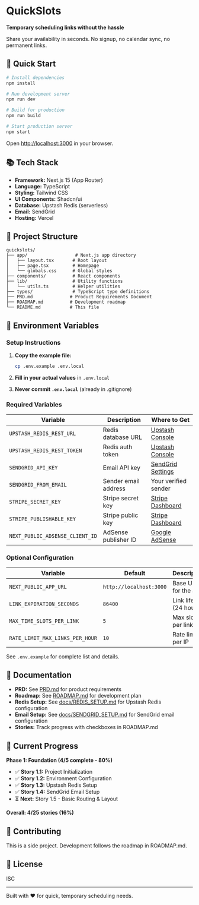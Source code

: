 # QuickSlots

**Temporary scheduling links without the hassle**

Share your availability in seconds. No signup, no calendar sync, no permanent links.

## 🚀 Quick Start

```bash
# Install dependencies
npm install

# Run development server
npm run dev

# Build for production
npm run build

# Start production server
npm start
```

Open [http://localhost:3000](http://localhost:3000) in your browser.

## 📚 Tech Stack

- **Framework:** Next.js 15 (App Router)
- **Language:** TypeScript
- **Styling:** Tailwind CSS
- **UI Components:** Shadcn/ui
- **Database:** Upstash Redis (serverless)
- **Email:** SendGrid
- **Hosting:** Vercel

## 📁 Project Structure

```
quickslots/
├── app/                  # Next.js app directory
│   ├── layout.tsx       # Root layout
│   ├── page.tsx         # Homepage
│   └── globals.css      # Global styles
├── components/          # React components
├── lib/                 # Utility functions
│   └── utils.ts         # Helper utilities
├── types/               # TypeScript type definitions
├── PRD.md              # Product Requirements Document
├── ROADMAP.md          # Development roadmap
└── README.md           # This file
```

## 🔧 Environment Variables

### Setup Instructions

1. **Copy the example file:**
   ```bash
   cp .env.example .env.local
   ```

2. **Fill in your actual values** in `.env.local`

3. **Never commit `.env.local`** (already in .gitignore)

### Required Variables

| Variable | Description | Where to Get |
|----------|-------------|--------------|
| `UPSTASH_REDIS_REST_URL` | Redis database URL | [Upstash Console](https://console.upstash.com/redis) |
| `UPSTASH_REDIS_REST_TOKEN` | Redis auth token | [Upstash Console](https://console.upstash.com/redis) |
| `SENDGRID_API_KEY` | Email API key | [SendGrid Settings](https://app.sendgrid.com/settings/api_keys) |
| `SENDGRID_FROM_EMAIL` | Sender email address | Your verified sender |
| `STRIPE_SECRET_KEY` | Stripe secret key | [Stripe Dashboard](https://dashboard.stripe.com/apikeys) |
| `STRIPE_PUBLISHABLE_KEY` | Stripe public key | [Stripe Dashboard](https://dashboard.stripe.com/apikeys) |
| `NEXT_PUBLIC_ADSENSE_CLIENT_ID` | AdSense publisher ID | [Google AdSense](https://www.google.com/adsense) |

### Optional Configuration

| Variable | Default | Description |
|----------|---------|-------------|
| `NEXT_PUBLIC_APP_URL` | `http://localhost:3000` | Base URL for the app |
| `LINK_EXPIRATION_SECONDS` | `86400` | Link lifetime (24 hours) |
| `MAX_TIME_SLOTS_PER_LINK` | `5` | Max slots per link |
| `RATE_LIMIT_MAX_LINKS_PER_HOUR` | `10` | Rate limit per IP |

See `.env.example` for complete list and details.

## 📖 Documentation

- **PRD:** See [PRD.md](./PRD.md) for product requirements
- **Roadmap:** See [ROADMAP.md](./ROADMAP.md) for development plan
- **Redis Setup:** See [docs/REDIS_SETUP.md](./docs/REDIS_SETUP.md) for Upstash Redis configuration
- **Email Setup:** See [docs/SENDGRID_SETUP.md](./docs/SENDGRID_SETUP.md) for SendGrid email configuration
- **Stories:** Track progress with checkboxes in ROADMAP.md

## 🎯 Current Progress

**Phase 1: Foundation (4/5 complete - 80%)**

- ✅ **Story 1.1:** Project Initialization
- ✅ **Story 1.2:** Environment Configuration
- ✅ **Story 1.3:** Upstash Redis Setup
- ✅ **Story 1.4:** SendGrid Email Setup
- ⏳ **Next:** Story 1.5 - Basic Routing & Layout

**Overall: 4/25 stories (16%)**

## 🤝 Contributing

This is a side project. Development follows the roadmap in ROADMAP.md.

## 📄 License

ISC

---

Built with ❤️ for quick, temporary scheduling needs.
